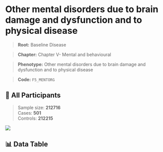 # Other mental disorders due to brain damage and dysfunction and to physical disease

> **Root:** Baseline Disease  

> **Chapter:** Chapter V- Mental and behavioural  

> **Phenotype:** Other mental disorders due to brain damage and dysfunction and to physical disease  

> **Code:** `F5_MENTORG`

## 🧪 All Participants  
> Sample size: **212716**  
> Cases: **501**  
> Controls: **212215**
<img src="/Sensitive/Figures/ALL/Incidence/F5_MENTORG.png"/>

## 📊 Data Table
<CsvTableMRF src="/Sensitive/Data/ALL/Incidence/COX_F5_MENTORG.csv"/>

